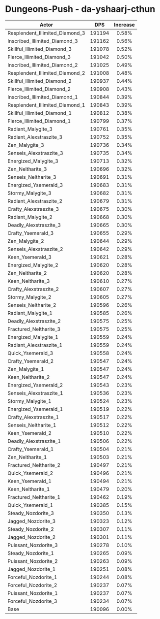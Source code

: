 # Dungeons-Push - da-yshaarj-cthun
| Actor | DPS | Increase |
|---|:---:|:---:|
|Resplendent_Illimited_Diamond_3|191194|0.58%|
|Inscribed_Illimited_Diamond_3|191162|0.56%|
|Skillful_Illimited_Diamond_3|191078|0.52%|
|Fierce_Illimited_Diamond_3|191042|0.50%|
|Inscribed_Illimited_Diamond_2|191025|0.49%|
|Resplendent_Illimited_Diamond_2|191008|0.48%|
|Skillful_Illimited_Diamond_2|190937|0.44%|
|Fierce_Illimited_Diamond_2|190908|0.43%|
|Inscribed_Illimited_Diamond_1|190844|0.39%|
|Resplendent_Illimited_Diamond_1|190843|0.39%|
|Skillful_Illimited_Diamond_1|190812|0.38%|
|Fierce_Illimited_Diamond_1|190799|0.37%|
|Radiant_Malygite_3|190761|0.35%|
|Radiant_Alexstraszite_3|190752|0.35%|
|Zen_Malygite_3|190736|0.34%|
|Senseis_Alexstraszite_3|190735|0.34%|
|Energized_Malygite_3|190713|0.32%|
|Zen_Neltharite_3|190696|0.32%|
|Senseis_Neltharite_3|190691|0.31%|
|Energized_Ysemerald_3|190683|0.31%|
|Stormy_Malygite_3|190682|0.31%|
|Radiant_Alexstraszite_2|190679|0.31%|
|Crafty_Alexstraszite_3|190675|0.30%|
|Radiant_Malygite_2|190668|0.30%|
|Deadly_Alexstraszite_3|190665|0.30%|
|Crafty_Ysemerald_3|190655|0.29%|
|Zen_Malygite_2|190644|0.29%|
|Senseis_Alexstraszite_2|190642|0.29%|
|Keen_Ysemerald_3|190621|0.28%|
|Energized_Malygite_2|190620|0.28%|
|Zen_Neltharite_2|190620|0.28%|
|Keen_Neltharite_3|190610|0.27%|
|Crafty_Alexstraszite_2|190607|0.27%|
|Stormy_Malygite_2|190605|0.27%|
|Senseis_Neltharite_2|190596|0.26%|
|Radiant_Malygite_1|190585|0.26%|
|Deadly_Alexstraszite_2|190575|0.25%|
|Fractured_Neltharite_3|190575|0.25%|
|Energized_Malygite_1|190559|0.24%|
|Radiant_Alexstraszite_1|190559|0.24%|
|Quick_Ysemerald_3|190558|0.24%|
|Crafty_Ysemerald_2|190547|0.24%|
|Zen_Malygite_1|190547|0.24%|
|Keen_Neltharite_2|190547|0.24%|
|Energized_Ysemerald_2|190543|0.23%|
|Senseis_Alexstraszite_1|190536|0.23%|
|Stormy_Malygite_1|190524|0.23%|
|Energized_Ysemerald_1|190519|0.22%|
|Crafty_Alexstraszite_1|190517|0.22%|
|Senseis_Neltharite_1|190512|0.22%|
|Keen_Ysemerald_2|190510|0.22%|
|Deadly_Alexstraszite_1|190506|0.22%|
|Crafty_Ysemerald_1|190504|0.21%|
|Zen_Neltharite_1|190503|0.21%|
|Fractured_Neltharite_2|190497|0.21%|
|Quick_Ysemerald_2|190496|0.21%|
|Keen_Ysemerald_1|190494|0.21%|
|Keen_Neltharite_1|190479|0.20%|
|Fractured_Neltharite_1|190462|0.19%|
|Quick_Ysemerald_1|190385|0.15%|
|Steady_Nozdorite_3|190350|0.13%|
|Jagged_Nozdorite_3|190323|0.12%|
|Steady_Nozdorite_2|190307|0.11%|
|Jagged_Nozdorite_2|190301|0.11%|
|Puissant_Nozdorite_3|190278|0.10%|
|Steady_Nozdorite_1|190265|0.09%|
|Puissant_Nozdorite_2|190263|0.09%|
|Jagged_Nozdorite_1|190251|0.08%|
|Forceful_Nozdorite_1|190244|0.08%|
|Forceful_Nozdorite_2|190237|0.07%|
|Puissant_Nozdorite_1|190237|0.07%|
|Forceful_Nozdorite_3|190234|0.07%|
|Base|190096|0.00%|
